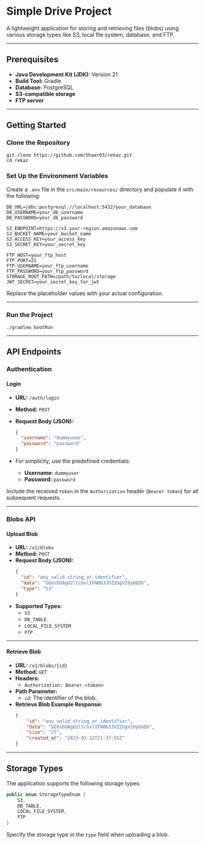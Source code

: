 # Simple Drive Project

A lightweight application for storing and retrieving files (blobs) using various storage types like S3, local file system, database, and FTP.

---

## Prerequisites
- **Java Development Kit (JDK):** Version 21
- **Build Tool:** Gradle
- **Database:** PostgreSQL
- **S3-compatible storage**
- **FTP server**

---

## Getting Started

### Clone the Repository
```
git clone https://github.com/Shaar03/rekaz.git
cd rekaz
```

### Set Up the Environment Variables
Create a `.env` file in the `src/main/resources/` directory and populate it with the following:

```
DB_URL=jdbc:postgresql://localhost:5432/your_database
DB_USERNAME=your_db_username
DB_PASSWORD=your_db_password

S3_ENDPOINT=https://s3.your-region.amazonaws.com
S3_BUCKET_NAME=your_bucket_name
S3_ACCESS_KEY=your_access_key
S3_SECRET_KEY=your_secret_key

FTP_HOST=your_ftp_host
FTP_PORT=21
FTP_USERNAME=your_ftp_username
FTP_PASSWORD=your_ftp_password
STORAGE_ROOT_PATH=/path/to/local/storage
JWT_SECRET=your_secret_key_for_jwt
```

Replace the placeholder values with your actual configuration.

---

### Run the Project
```
./gradlew bootRun
```

---

## API Endpoints

### Authentication

#### Login
- **URL:** `/auth/login`
- **Method:** `POST`
- **Request Body (JSON):**
  ```json
  {
    "username": "dummyuser",
    "password": "password"
  }
  ```

- For simplicity, use the predefined credentials:
  - **Username:** `dummyuser`
  - **Password:** `password`

Include the received `token` in the `Authorization` header (`Bearer token`) for all subsequent requests.

---

### Blobs API

#### Upload Blob
- **URL:** `/v1/blobs`
- **Method:** `POST`
- **Request Body (JSON):**
  ```json
  {
    "id": "any_valid_string_or_identifier",
    "data": "SGVsbG8gU2ltcGxlIFN0b3JhZ2UgV29ybGQh",
    "type": "S3"
  }
  ```
- **Supported Types:**  
  - `S3`
  - `DB_TABLE`
  - `LOCAL_FILE_SYSTEM`
  - `FTP`

---

#### Retrieve Blob
- **URL:** `/v1/blobs/{id}`
- **Method:** `GET`
- **Headers:**
  - `Authorization: Bearer <token>`
- **Path Parameter:**
  - `id`: The identifier of the blob.
- **Retrieve Blob Example Response:**
  ```json
  {
      "id": "any_valid_string_or_identifier",
      "data": "SGVsbG8gU2ltcGxlIFN0b3JhZ2UgV29ybGQh",
      "size": "27",
      "created_at": "2023-01-22T21:37:55Z"
  }
  ```

---

## Storage Types
The application supports the following storage types:

```java
public enum StorageTypeEnum {
    S3,
    DB_TABLE,
    LOCAL_FILE_SYSTEM,
    FTP
}
```

Specify the storage type in the `type` field when uploading a blob.
